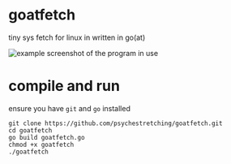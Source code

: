 # goatfetch
tiny sys fetch for linux in written in go(at)  

![example screenshot of the program in use](./goatfetch.png)

# compile and run
ensure you have `git` and `go` installed 
```
git clone https://github.com/psychestretching/goatfetch.git
cd goatfetch
go build goatfetch.go
chmod +x goatfetch
./goatfetch
```
